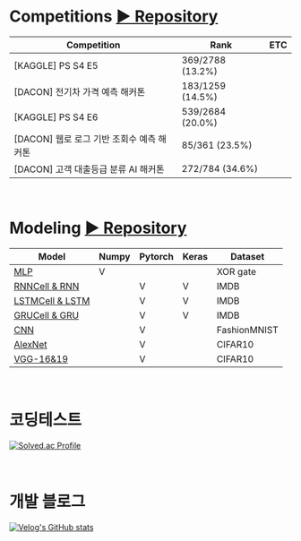 # Competitions  [▶ Repository](https://github.com/Xenrose/Competitions)
|Competition|Rank|ETC|
|--|--|--|
|[KAGGLE] PS S4 E5|369/2788 (13.2%)||
|[DACON] 전기차 가격 예측 해커톤|183/1259 (14.5%)||
|[KAGGLE] PS S4 E6|539/2684 (20.0%)||
|[DACON] 웹로 로그 기반 조회수 예측 해커톤|85/361 (23.5%)|
|[DACON] 고객 대출등급 분류 AI 해커톤|272/784 (34.6%)|

<br>

# Modeling [▶ Repository](https://github.com/Xenrose/Simple-Model)
|Model|Numpy|Pytorch|Keras|Dataset|
|--|--|--|--|--|
|[MLP](https://github.com/Xenrose/Simple-Model/tree/main/MLP)|V|||XOR gate|
|[RNNCell & RNN](https://github.com/Xenrose/Simple-Model/tree/main/RNN)||V|V|IMDB|
|[LSTMCell & LSTM](https://github.com/Xenrose/Simple-Model/tree/main/LSTM)||V|V|IMDB|
|[GRUCell & GRU](https://github.com/Xenrose/Simple-Model/tree/main/GRU)||V|V|IMDB|
|[CNN](https://github.com/Xenrose/Simple-Model/tree/main/CNN)||V||FashionMNIST| 
|[AlexNet](https://github.com/Xenrose/Simple-Model/tree/main/AlexNet)||V||CIFAR10| 
|[VGG-16&19](https://github.com/Xenrose/Simple-Model/tree/main/VGG-16%2619)||V||CIFAR10| 

<br>


# 코딩테스트
[![Solved.ac Profile](http://mazassumnida.wtf/api/v2/generate_badge?boj=penrose)](https://solved.ac/penrose/)

<br>

# 개발 블로그
[![Velog's GitHub stats](https://velog-readme-stats.vercel.app/api?name=xenrose)](https://velog.io/@xenrose)

